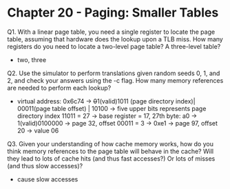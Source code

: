 # Chapter 20 - Paging: Smaller Tables

Q1. With a linear page table, you need a single register to locate the page table, assuming that hardware does the lookup upon a TLB miss. How many registers do you need to locate a two-level page table? A three-level table?

- two, three

Q2. Use the simulator to perform translations given random seeds 0, 1, and 2, and check your answers using the -c flag. How many memory references are needed to perform each lookup?

- virtual address: 0x6c74 → ~~0~~1(valid)1011 (page directory index)| 00011(page table offset) | 10100 → five upper bits represents page directory index 11011 = 27  → base register = 17, 27th byte: a0 → 1(valid)0100000 → page 32, offset 00011 = 3 → 0xe1 → page 97, offset 20 → value 06

Q3. Given your understanding of how cache memory works, how do you think memory references to the page table will behave in the cache? Will they lead to lots of cache hits (and thus fast accesses?) Or lots of misses (and thus slow accesses)?

- cause slow accesses
